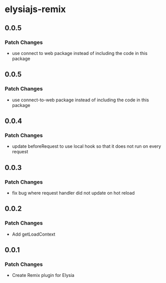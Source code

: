 # elysiajs-remix

## 0.0.5

### Patch Changes

-   use connect to web package instead of including the code in this package

## 0.0.5

### Patch Changes

-   use connect-to-web package instead of including the code in this package

## 0.0.4

### Patch Changes

-   update beforeRequest to use local hook so that it does not run on every request

## 0.0.3

### Patch Changes

-   fix bug where request handler did not update on hot reload

## 0.0.2

### Patch Changes

-   Add getLoadContext

## 0.0.1

### Patch Changes

-   Create Remix plugin for Elysia
